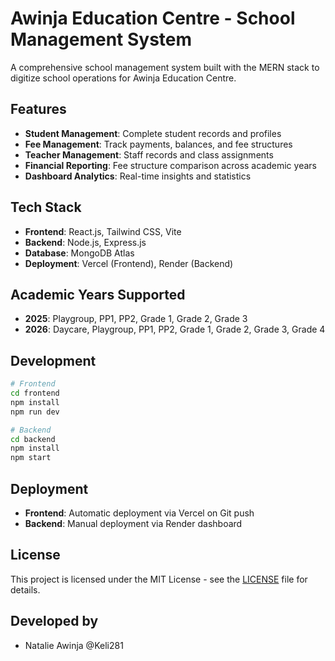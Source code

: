 # Awinja Education Centre - School Management System

A comprehensive school management system built with the MERN stack to digitize school operations for Awinja Education Centre.

## Features

- **Student Management**: Complete student records and profiles
- **Fee Management**: Track payments, balances, and fee structures
- **Teacher Management**: Staff records and class assignments  
- **Financial Reporting**: Fee structure comparison across academic years
- **Dashboard Analytics**: Real-time insights and statistics

## Tech Stack

- **Frontend**: React.js, Tailwind CSS, Vite
- **Backend**: Node.js, Express.js
- **Database**: MongoDB Atlas
- **Deployment**: Vercel (Frontend), Render (Backend)

## Academic Years Supported

- **2025**: Playgroup, PP1, PP2, Grade 1, Grade 2, Grade 3
- **2026**: Daycare, Playgroup, PP1, PP2, Grade 1, Grade 2, Grade 3, Grade 4

## Development

```bash
# Frontend
cd frontend
npm install
npm run dev

# Backend  
cd backend
npm install
npm start
```
## Deployment
- **Frontend**: Automatic deployment via Vercel on Git push
- **Backend**: Manual deployment via Render dashboard

## License
This project is licensed under the MIT License - see the [LICENSE](LICENSE) file for details.

## Developed by
- Natalie Awinja @Keli281
